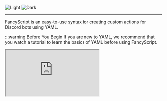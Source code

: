 <!-- markdownlint-disable -->

![Light](/banners/Light.png#light)
![Dark](/banners/Dark.png#dark)

<!-- markdownlint-restore -->

---

FancyScript is an easy-to-use syntax for creating custom actions for Discord bots using YAML.

:::warning Before You Begin
If you are new to YAML, we recommend that you watch a tutorial to learn the basics of YAML before using FancyScript.

<!-- markdownlint-disable -->
<iframe allowfullscreen src="https://www.youtube.com/embed/0fbnyS_lHW4?si=MwdX3onyJgq-E03K" />
<!-- markdownlint-restore -->
:::

## Example

```yml
# Array of Sequences
sequences:
  # Checks if the content of the message is equal to “!hi”
  - if: "[message.content] eq '!hi'"
    then:
      # The bot creates a message
      - create_message:
          content: "Hello! 👋"
```
